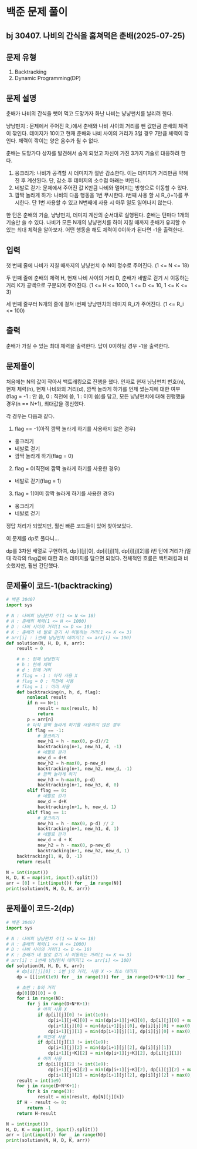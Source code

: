 # 백준 문제 풀이

## bj 30407. 나비의 간식을 훔쳐먹은 춘배(2025-07-25)

## 문제 유형

1. Backtracking
2. Dynamic Programming(DP)

## 문제 설명

춘배가 나비의 간식을 뺏어 먹고 도망가자 화난 나비는 냥냥펀치를 날리려 한다.

냥냥펀치 : 문제에서 주어진 R_i에서 춘배와 나비 사이의 거리를 뺀 값만큼 춘배의 체력이 깎인다. 데미지가 10이고 현재 춘배와 나비 사이의 거리가 3일 경우 7만큼 체력이 깎인다. 체력이 깎이는 양은 음수가 될 수 없다.

춘배는 도망가다 상자를 발견해서 숨게 되었고 자신이 가진 3가지 기술로 대응하려 한다.

1. 웅크리기: 나비가 공격할 시 데미지가 절반 감소한다. 이는 데미지가 거리만큼 약해진 후 계산된다. 단, 감소 후 데미지의 소수점 아래는 버린다.
2. 네발로 걷기: 문제에서 주어진 값 K만큼 나비와 멀어지는 방향으로 이동할 수 있다.
3. 깜짝 놀라게 하기: 나비의 다음 행동을 1번 무시한다. i번째 사용 할 시 R\_{i+1}를 무시한다. 단 1번 사용할 수 있고 N번째에 사용 시 아무 일도 일어나지 않는다.

한 턴은 춘배의 기술, 냥냥펀치, 데미지 계산의 순서대로 실행된다. 춘배는 턴마다 1개의 기술만 쓸 수 있다. 나비가 모든 N개의 냥냥펀치를 하여 지칠 때까지 춘배가 유지할 수 있는 최대 체력을 알아보자. 어떤 행동을 해도 체력이 0이하가 된다면 -1을 출력한다.

## 입력

첫 번째 줄에 나비가 지칠 때까지의 냥냥펀치 수 N이 정수로 주어진다. (1 <= N <= 18)

두 번째 줄에 춘배의 체력 H, 현재 나비 사이의 거리 D, 춘배가 네발로 걷기 시 이동하는 거리 K가 공백으로 구분되어 주어진다. (1 <= H <= 1000, 1 <= D <= 10, 1 <= K <= 3)

세 번째 줄부터 N개의 줄에 걸쳐 i번째 냥냥펀치의 데미지 R_i가 주어진다. (1 <= R_i <= 100)

## 출력

춘배가 가질 수 있는 최대 체력을 출력한다. 답이 0이하일 경우 -1을 출력한다.

## 문제풀이

처음에는 N의 값이 작아서 백트래킹으로 진행을 했다. 인자로 현재 냥냥펀치 번호(n), 현재 체력(h), 현재 나비와의 거리(d), 깜짝 놀라게 하기를 언제 썼는지에 대한 여부(flag = -1 : 안 씀, 0 : 직전에 씀, 1 : 이미 씀)를 담고, 모든 냥냥펀치에 대해 진행했을 경우(n == N+1), 최대값을 갱신했다.

각 경우는 다음과 같다.

1. flag == -1(아직 깜짝 놀라게 하기를 사용하지 않은 경우)

- 웅크리기
- 네발로 걷기
- 깜짝 놀라게 하기(flag = 0)

2. flag = 0(직전에 깜짝 놀라게 하기를 사용한 경우)

- 네발로 걷기(flag = 1)

3. flag = 1(이미 깜짝 놀라게 하기를 사용한 경우)

- 웅크리기
- 네발로 걷기

정답 처리가 되었지만, 훨씬 빠른 코드들이 있어 찾아보았다.

이 문제를 dp로 풀다니...

dp를 3차원 배열로 구현하여, dp[i][j][0], dp[i][j][1], dp[i][j][2]를 i번 턴에 거리가 j일 때 각각의 flag값에 대한 최소 데미지를 담으면 되었다. 전체적인 흐름은 백트래킹과 비슷했지만, 훨씬 간단했다.

## 문제풀이 코드-1(backtracking)

```python
# 백준 30407
import sys

# N : 나비의 냥냥펀치 수(1 <= N <= 18)
# H : 춘배의 체력(1 <= H <= 1000)
# D : 나비 사이의 거리(1 <= D <= 10)
# K : 춘배가 네 발로 걷기 시 이동하는 거리(1 <= K <= 3)
# arr[i] : i번째 냥냥펀치 데미지(1 <= arr[i] <= 100)
def solution(N, H, D, K, arr):
    result = 0

    # n : 현재 냥냥펀치
    # h : 현재 체력
    # d : 현재 거리
    # flag = -1 : 아직 사용 X
    # flag = 0 : 직전에 사용
    # flag = 1 : 이미 사용
    def backtracking(n, h, d, flag):
        nonlocal result
        if n == N+1:
            result = max(result, h)
            return
        p = arr[n]
        # 아직 깜짝 놀라게 하기를 사용하지 않은 경우
        if flag == -1:
            # 웅크리기
            new_h1 = h - max(0, p-d)//2
            backtracking(n+1, new_h1, d, -1)
            # 네발로 걷기
            new_d = d+K
            new_h2 = h-max(0, p-new_d)
            backtracking(n+1, new_h2, new_d, -1)
            # 깜짝 놀라게 하기
            new_h3 = h-max(0, p-d)
            backtracking(n+1, new_h3, d, 0)
        elif flag == 0:
            # 네발로 걷기
            new_d = d+K
            backtracking(n+1, h, new_d, 1)
        elif flag == 1:
            # 웅크리기
            new_h1 = h - max(0, p-d) // 2
            backtracking(n+1, new_h1, d, 1)
            # 네발로 걷기
            new_d = d + K
            new_h2 = h - max(0, p-new_d)
            backtracking(n+1, new_h2, new_d, 1)
    backtracking(1, H, D, -1)
    return result

N = int(input())
H, D, K = map(int, input().split())
arr = [0] + [int(input()) for _ in range(N)]
print(solution(N, H, D, K, arr))
```

## 문제풀이 코드-2(dp)

```python
# 백준 30407
import sys

# N : 나비의 냥냥펀치 수(1 <= N <= 18)
# H : 춘배의 체력(1 <= H <= 1000)
# D : 나비 사이의 거리(1 <= D <= 10)
# K : 춘배가 네 발로 걷기 시 이동하는 거리(1 <= K <= 3)
# arr[i] : i번째 냥냥펀치 데미지(1 <= arr[i] <= 100)
def solution(N, H, D, K, arr):
    # dp[i][j][0] : i번 j의 거리, 사용 X -> 최소 데미지
    dp = [[[int(1e9) for _ in range(3)] for _ in range(D+N*K+1)] for _ in range(N + 1)]

    # 초반 : D의 거리
    dp[0][D][0] = 0
    for i in range(N):
        for j in range(D+N*K+1):
            # 아직 사용 X
            if dp[i][j][0] != int(1e9):
                dp[i+1][j+K][0] = min(dp[i+1][j+K][0], dp[i][j][0] + max(0, arr[i]-(j+K)))
                dp[i+1][j][0] = min(dp[i+1][j][0], dp[i][j][0] + max(0, arr[i]-j)//2)
                dp[i+1][j][1] = min(dp[i+1][j][1], dp[i][j][0] + max(0, arr[i]-j))
            # 직전에 사용
            if dp[i][j][1] != int(1e9):
                dp[i+1][j][2] = min(dp[i+1][j][2], dp[i][j][1])
                dp[i+1][j+K][2] = min(dp[i+1][j+K][2], dp[i][j][1])
            # 이미 사용
            if dp[i][j][2] != int(1e9):
                dp[i+1][j+K][2] = min(dp[i+1][j+K][2], dp[i][j][2] + max(0, arr[i]-(j+K)))
                dp[i+1][j][2] = min(dp[i+1][j][2], dp[i][j][2] + max(0, arr[i]-j)//2)
    result = int(1e9)
    for j in range(D+N*K+1):
        for k in range(3):
            result = min(result, dp[N][j][k])
    if H - result <= 0:
        return -1
    return H-result

N = int(input())
H, D, K = map(int, input().split())
arr = [int(input()) for _ in range(N)]
print(solution(N, H, D, K, arr))
```

```java


```
